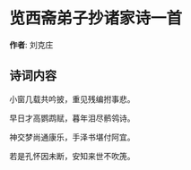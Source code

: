 # 览西斋弟子抄诸家诗一首

**作者**: 刘克庄

## 诗词内容

小窗几载共吟披，重见残编拊事悲。

早日才高鹦鹉赋，暮年泪尽鹡鸰诗。

神交梦尚通康乐，手泽书堪付阿宜。

若是孔怀因未断，安知来世不吹箎。


